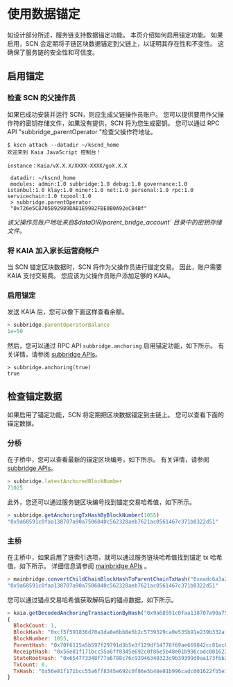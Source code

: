 # 使用数据锚定

如设计部分所述，服务链支持数据锚定功能。
本页介绍如何启用锚定功能。
如果启用，SCN 会定期将子链区块数据锚定到父链上，以证明其存在性和不变性。
这确保了服务链的安全性和可信度。

## 启用锚定<a id="enable-anchoring"></a>

### 检查 SCN 的父操作员<a id="check-parent-operator-of-scn"></a>

如果已成功安装并运行 SCN，则应生成父链操作员账户。
您可以提供要用作父操作符的密钥存储文件，如果没有提供，SCN 将为您生成密钥。
您可以通过 RPC API "subbridge_parentOperator "检查父操作符地址。

```
$ kscn attach --datadir ~/kscnd_home
欢迎来到 Kaia JavaScript 控制台！

instance：Kaia/vX.X.X/XXXX-XXXX/goX.X.X

 datadir: ~/kscnd_home
 modules: admin:1.0 subbridge:1.0 debug:1.0 governance:1.0 istanbul:1.0 klay:1.0 miner:1.0 net:1.0 personal:1.0 rpc:1.0 servicechain:1.0 txpool:1.0
 > subbridge.parentOperator
 "0x726e5C8705892989DAB1E9982FBE0B0A92eC84Bf"

```

_该父操作员账户地址来自$dataDIR/parent_bridge_account\` 目录中的密钥存储文件。_

### 将 KAIA 加入家长运营商帐户<a id="add-kaia-to-parent-operator-account"></a>

当 SCN 锚定区块数据时，SCN 将作为父操作员进行锚定交易。
因此，账户需要 KAIA 支付交易费。 您应该为父操作员账户添加足够的 KAIA。

### 启用锚定<a id="enable-anchoring"></a>

发送 KAIA 后，您可以像下面这样查看余额。

```javascript
> subbridge.parentOperatorBalance
1e+50
```

然后，您可以通过 RPC API `subbridge.anchoring` 启用锚定功能，如下所示。
有关详情，请参阅 [subbridge APIs](.../.../.../references/json-rpc/subbridge/anchoring)。

```
> subbridge.anchoring(true)
true
```

## 检查锚定数据<a id="check-anchoring-data"></a>

如果启用了锚定功能，SCN 将定期把区块数据锚定到主链上。
您可以查看下面的锚定数据。

### 分桥<a id="sub-bridge"></a>

在子桥中，您可以查看最新的锚定区块编号，如下所示。
有关详情，请参阅 [subbridge APIs](.../.../.../references/json-rpc/subbridge/latest-anchored-block-number)。

```javascript
> subbridge.latestAnchoredBlockNumber
71025
```

此外，您还可以通过服务链区块编号找到锚定交易哈希值，如下所示。

```javascript
> subbridge.getAnchoringTxHashByBlockNumber(1055)
"0x9a68591c0faa138707a90a7506840c562328aeb7621ac0561467c371b0322d51"
```

### 主桥<a id="sub-bridge"></a>

在主桥中，如果启用了链索引选项，就可以通过服务链块哈希值找到锚定 tx 哈希值，如下所示。
详细信息请参阅 [mainbridge APIs](../../../references/json-rpc/mainbridge/convert-child-chain-block-hash-to-parent-chain-tx-hash) 。

```javascript
> mainbridge.convertChildChainBlockHashToParentChainTxHash("0xeadc6a3a29a20c13824b5df1ba05cca1ed248d046382a4f2792aac8a6e0d1880")
"0x9a68591c0faa138707a90a7506840c562328aeb7621ac0561467c371b0322d51"
```

您可以通过锚点交易哈希值获取解码后的锚点数据，如下所示。

```javascript
> kaia.getDecodedAnchoringTransactionByHash("0x9a68591c0faa138707a90a7506840c562328aeb7621ac0561467c371b0322d51")
{
  BlockCount: 1,
  BlockHash: "0xcf5f591836d70a1da8e6bb8e5b2c5739329ca0e535b91e239b332af2e1b7f1f4",
  BlockNumber: 1055,
  ParentHash: "0x70f6115a5b597f29791d3b5e3f129df54778f69ae669842cc81ec8c432fee37c",
  ReceiptHash: "0x56e81f171bcc55a6ff8345e692c0f86e5b48e01b996cadc001622fb5e363b421",
  StateRootHash: "0x654773348f77a6788c76c93946340323c9b39399d0aa173f6b23fe082848d056",
  TxCount: 0,
  TxHash: "0x56e81f171bcc55a6ff8345e692c0f86e5b48e01b996cadc001622fb5e363b421"
}
```
